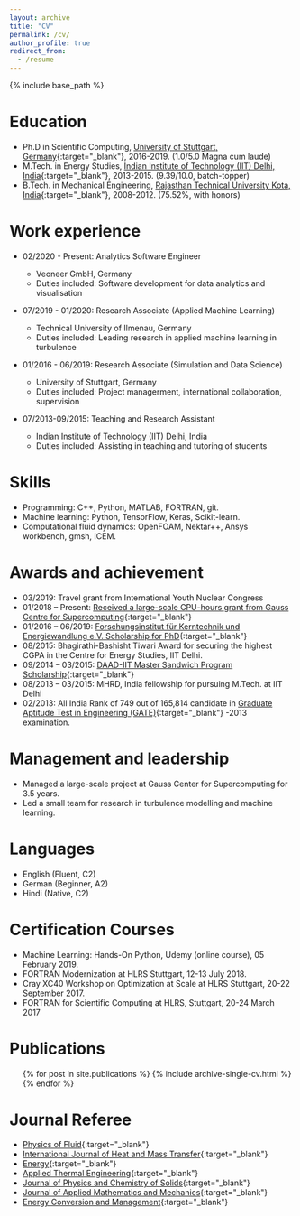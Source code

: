 ```yaml
---
layout: archive
title: "CV"
permalink: /cv/
author_profile: true
redirect_from:
  - /resume
---
```


{% include base_path %}

Education
======
* Ph.D in Scientific Computing, [University of Stuttgart, Germany](https://www.uni-stuttgart.de/){:target="_blank"}, 2016-2019. (1.0/5.0 Magna cum laude)
* M.Tech. in Energy Studies, [Indian Institute of Technology (IIT) Delhi, India](http://www.iitd.ac.in/){:target="_blank"}, 2013-2015. (9.39/10.0, batch-topper)
* B.Tech. in Mechanical Engineering, [Rajasthan Technical University Kota, India](http://www.rtu.ac.in/RTU/){:target="_blank"}, 2008-2012. (75.52%, with honors)


Work experience
======

* 02/2020 - Present: Analytics Software Engineer
  * Veoneer GmbH, Germany
  * Duties included: Software development for data analytics and visualisation
  
* 07/2019 - 01/2020: Research Associate (Applied Machine Learning)
  * Technical University of Ilmenau, Germany
  * Duties included: Leading research in applied machine learning in turbulence

* 01/2016 - 06/2019: Research Associate (Simulation and Data Science)
  * University of Stuttgart, Germany
  * Duties included: Project managerment, international collaboration, supervision
  
* 07/2013-09/2015: Teaching and Research Assistant
  * Indian Institute of Technology (IIT) Delhi, India
  * Duties included: Assisting in teaching and tutoring of students
  
  
Skills
======
* Programming: C++, Python, MATLAB, FORTRAN, git.
* Machine learning: Python, TensorFlow, Keras, Scikit-learn.
* Computational fluid dynamics: OpenFOAM, Nektar++, Ansys workbench, gmsh, ICEM.


Awards and achievement
======
* 03/2019: Travel grant from International Youth Nuclear Congress
* 01/2018 – Present: [Received a large-scale CPU-hours grant from Gauss Centre for Supercomputing](https://www.gauss-supercomputing.eu/results/computational-and-scientific-engineering/article/erster-eintrag-computational-and-scientific-engineering000/){:target="_blank"}
* 01/2016 – 06/2019: [Forschungsinstitut für Kerntechnik und Energiewandlung e.V. Scholarship for PhD](https://www.ike.uni-stuttgart.de/institut/kooperationen/index.html#id-daf323af){:target="_blank"}
* 08/2015:	Bhagirathi-Bashisht Tiwari Award for securing the highest CGPA in the Centre for Energy Studies, IIT Delhi.
* 09/2014 – 03/2015:	[DAAD-IIT Master Sandwich Program Scholarship](https://www.daad.de/deutschland/stipendium/datenbank/en/21148-scholarship-database/?daad=1&detail=57504697&intention=&origin=4&page=3&q=&status=&subjectGrps=){:target="_blank"}
* 08/2013 – 03/2015:	MHRD, India fellowship for pursuing M.Tech. at IIT Delhi
* 02/2013: All India Rank of 749 out of 165,814 candidate in [Graduate Aptitude Test in Engineering (GATE)](https://en.wikipedia.org/wiki/Graduate_Aptitude_Test_in_Engineering){:target="_blank"} -2013 examination.


Management and leadership
======
* Managed a large-scale project at Gauss Center for Supercomputing for 3.5 years.
* Led a small team for research in turbulence modelling and machine learning.


Languages 
======
* English (Fluent, C2)
* German (Beginner, A2)
* Hindi (Native, C2)


Certification Courses 
======
 * Machine Learning: Hands-On Python, Udemy (online course), 05 February 2019.
 * FORTRAN Modernization at HLRS Stuttgart, 12-13 July 2018.
 * Cray XC40 Workshop on Optimization at Scale at HLRS Stuttgart, 20-22 September 2017.
 * FORTRAN for Scientific Computing at HLRS, Stuttgart, 20-24 March 2017


Publications
======
  <ul>{% for post in site.publications %}
    {% include archive-single-cv.html %}
  {% endfor %}</ul>
  

Journal Referee 
======
* [Physics of Fluid](https://aip.scitation.org/journal/phf){:target="_blank"}
* [International Journal of Heat and Mass Transfer](https://www.journals.elsevier.com/international-journal-of-heat-and-mass-transfer){:target="_blank"}
* [Energy](https://www.journals.elsevier.com/energy){:target="_blank"}
* [Applied Thermal Engineering](https://www.journals.elsevier.com/applied-thermal-engineering){:target="_blank"}
* [Journal of Physics and Chemistry of Solids](https://www.journals.elsevier.com/journal-of-physics-and-chemistry-of-solids){:target="_blank"}
* [Journal of Applied Mathematics and Mechanics](https://onlinelibrary.wiley.com/journal/15214001){:target="_blank"}
* [Energy Conversion and Management](https://www.journals.elsevier.com/energy-conversion-and-management){:target="_blank"}

